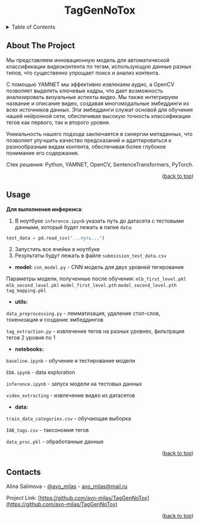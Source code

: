 <a id="readme-top"></a>
  <h1 align="center">TagGenNoTox</h1>

<!-- TABLE OF CONTENTS -->
<details>
  <summary>Table of Contents</summary>
  <ol>
    <li>
      <a href="#about-the-project">About The Project</a>
    </li>
    <li><a href="#usage">Usage</a></li>
    <li><a href="#contacts">Contacts</a></li>
  </ol>
</details>

<!-- ABOUT THE PROJECT -->
## About The Project

Мы представляем инновационную модель для автоматической классификации видеоконтента по тегам, использующую данные разных типов, что существенно упрощает поиск и анализ контента.

С помощью YAMNET мы эффективно извлекаем аудио, а OpenCV позволяет выделять ключевые кадры, что дает возможность анализировать визуальные аспекты видео. Мы также интегрируем название и описание видео, создавая многомодальные эмбеддинги из всех источников данных. Эти эмбеддинги служат основой для обучения нашей нейронной сети, обеспечивая высокую точность классификации тегов как первого, так и второго уровня.

Уникальность нашего подхода заключается в синергии метаданных, что позволяет улучшить качество предсказаний и адаптироваться к разнообразным видам контента, обеспечивая более глубокое понимание его содержания.

Стек решения: Python, YAMNET, OpenCV, SentenceTransformers, PyTorch.

<p align="right">(<a href="#readme-top">back to top</a>)</p>

<!-- USAGE EXAMPLES -->
## Usage

**Для выполнения инференса**:

1. В ноутбуке `inference.ipynb` указать путь до датасета с тестовыми данными, который будет лежать в папке `data`:
```python
test_data = pd.read_csv("...путь...")
```

2. Запустить все ячейки в ноутбуке
3. Результаты будут лежать в файле `submission_test_data.csv`

- **model:**
`cnn_model.py` - CNN модель для двух уровней тегирования

Параметры модели, полученные после обучения:
`mlb_first_level.pkl`
`mlb_second_level.pkl`
`model_first_level.pth`
`model_second_level.pth`
`tag_mapping.pkl`

- **utils:**
  
`data_preprocessing.py` - лемматизация, удаление стоп-слов, токенизация и создание эмбеддингов

`tag_extraction.py` - извлечение тегов на разных уровнях, фильтрация тегов 2 уровня по 1

- **notebooks:**
  
`baseline.ipynb` - обучение и тестирование модели

`EDA.ipynb` - data exploration

`inference.ipynb` - запуск модели на тестовых данных

`video_extracting` - извлечение видео из датасетов

- **data:**
  
`train_data_categories.csv` - обучающая выборка

`IAB_tags.csv` - таксономия тегов

`data_proc.pkl` - обработанные данные

<p align="right">(<a href="#readme-top">back to top</a>)</p>


<!-- CONTACT -->
## Contacts

Alina Salimova - [@avo_milas](https://t.me/avo_milas) - avo_milas@mail.ru


Project Link: [https://github.com/avo-milas/TagGenNoTox](https://github.com/avo-milas/TagGenNoTox)

<p align="right">(<a href="#readme-top">back to top</a>)</p>
